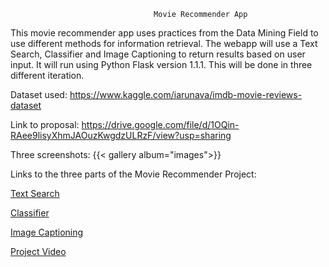 

                                    Movie Recommender App

This movie recommender app uses practices from the Data Mining Field to use different methods for information retrieval. The webapp will use a Text Search, Classifier and Image Captioning to return results based on user input. It will run using Python Flask version 1.1.1. This will be done in three different iteration.


Dataset used: https://www.kaggle.com/iarunava/imdb-movie-reviews-dataset

Link to proposal: https://drive.google.com/file/d/1OQin-RAee9lisyXhmJAOuzKwgdzULRzF/view?usp=sharing

Three screenshots: {{< gallery album="images">}}

Links to the three parts of the Movie Recommender Project:

[Text Search](https://carlos-meza-203ce6.netlify.com/post/)

[Classifier](https://carlos-meza-203ce6.netlify.com/classifier/)

[Image Captioning](https://carlos-meza-203ce6.netlify.com/image_caption/)

[Project Video]()